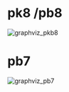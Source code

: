 # pk8 /pb8
![graphviz_pkb8](https://cdn.discordapp.com/attachments/911821693834637332/948604532101902346/graphviz9.png)

# pb7
![graphviz_pb7](https://cdn.discordapp.com/attachments/911821693834637332/948604531560824852/graphviz10.png)
